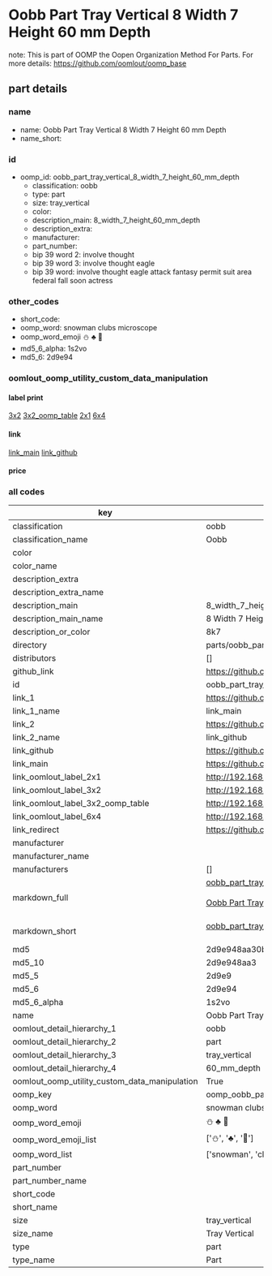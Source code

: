 # Oobb Part Tray Vertical 8 Width 7 Height 60 mm Depth  

note: This is part of OOMP the Oopen Organization Method For Parts. For more details: https://github.com/oomlout/oomp_base

##  part details
  







### name
* name: Oobb Part Tray Vertical 8 Width 7 Height 60 mm Depth
* name_short: 
### id
* oomp_id: oobb_part_tray_vertical_8_width_7_height_60_mm_depth
  * classification: oobb
  * type: part
  * size: tray_vertical
  * color: 
  * description_main: 8_width_7_height_60_mm_depth
  * description_extra: 
  * manufacturer: 
  * part_number: 
  * bip 39 word 2: involve thought
  * bip 39 word 3: involve thought eagle
  * bip 39 word: involve thought eagle attack fantasy permit suit area federal fall soon actress

### other_codes
* short_code: 
* oomp_word: snowman clubs microscope
* oomp_word_emoji :snowman: :clubs: :microscope:
* md5_6_alpha: 1s2vo
* md5_6: 2d9e94






### oomlout_oomp_utility_custom_data_manipulation
#### label print
[3x2](http://192.168.1.245:1112/?label=oomp%201s2vo)
[3x2_oomp_table](http://192.168.1.108:1112/?label=oomp%201s2vo)
[2x1](http://192.168.1.242:1112/?label=oomp%201s2vo)
[6x4](http://192.168.1.55:1112/?label=oomp%201s2vo)    

#### link

[link_main](https://github.com/oomlout/oomlout_oomp_version_1_messy/tree/main/parts/oobb_part_tray_vertical_8_width_7_height_60_mm_depth) [link_github](https://github.com/oomlout/oomlout_oomp_version_1_messy/tree/main/parts/oobb_part_tray_vertical_8_width_7_height_60_mm_depth)                             

#### price







### all codes 
| key | value |  
| --- | --- |  
| classification | oobb |  
| classification_name | Oobb |  
| color |  |  
| color_name |  |  
| description_extra |  |  
| description_extra_name |  |  
| description_main | 8_width_7_height_60_mm_depth |  
| description_main_name | 8 Width 7 Height 60 mm Depth |  
| description_or_color | 8k7 |  
| directory | parts/oobb_part_tray_vertical_8_width_7_height_60_mm_depth |  
| distributors | [] |  
| github_link | https://github.com/oomlout/oomlout_oomp_part_src/tree/main/parts/oobb_part_tray_vertical_8_width_7_height_60_mm_depth |  
| id | oobb_part_tray_vertical_8_width_7_height_60_mm_depth |  
| link_1 | https://github.com/oomlout/oomlout_oomp_version_1_messy/tree/main/parts/oobb_part_tray_vertical_8_width_7_height_60_mm_depth |  
| link_1_name | link_main |  
| link_2 | https://github.com/oomlout/oomlout_oomp_version_1_messy/tree/main/parts/oobb_part_tray_vertical_8_width_7_height_60_mm_depth |  
| link_2_name | link_github |  
| link_github | https://github.com/oomlout/oomlout_oomp_version_1_messy/tree/main/parts/oobb_part_tray_vertical_8_width_7_height_60_mm_depth |  
| link_main | https://github.com/oomlout/oomlout_oomp_version_1_messy/tree/main/parts/oobb_part_tray_vertical_8_width_7_height_60_mm_depth |  
| link_oomlout_label_2x1 | http://192.168.1.242:1112/?label=oomp%201s2vo |  
| link_oomlout_label_3x2 | http://192.168.1.245:1112/?label=oomp%201s2vo |  
| link_oomlout_label_3x2_oomp_table | http://192.168.1.108:1112/?label=oomp%201s2vo |  
| link_oomlout_label_6x4 | http://192.168.1.55:1112/?label=oomp%201s2vo |  
| link_redirect | https://github.com/oomlout/oomlout_oomp_version_1_messy/tree/main/parts/oobb_part_tray_vertical_8_width_7_height_60_mm_depth |  
| manufacturer |  |  
| manufacturer_name |  |  
| manufacturers | [] |  
| markdown_full | [oobb_part_tray_vertical_8_width_7_height_60_mm_depth](none)<br>[](none)<br>[Oobb Part Tray Vertical 8 Width 7 Height 60 Mm Depth](none)<br><br> |  
| markdown_short | [oobb_part_tray_vertical_8_width_7_height_60_mm_depth](none)<br><br> |  
| md5 | 2d9e948aa30b5b228ca980e68a383bb1 |  
| md5_10 | 2d9e948aa3 |  
| md5_5 | 2d9e9 |  
| md5_6 | 2d9e94 |  
| md5_6_alpha | 1s2vo |  
| name | Oobb Part Tray Vertical 8 Width 7 Height 60 mm Depth |  
| oomlout_detail_hierarchy_1 | oobb |  
| oomlout_detail_hierarchy_2 | part |  
| oomlout_detail_hierarchy_3 | tray_vertical |  
| oomlout_detail_hierarchy_4 | 60_mm_depth |  
| oomlout_oomp_utility_custom_data_manipulation | True |  
| oomp_key | oomp_oobb_part_tray_vertical_8_width_7_height_60_mm_depth |  
| oomp_word | snowman clubs microscope |  
| oomp_word_emoji | :snowman: :clubs: :microscope: |  
| oomp_word_emoji_list | [':snowman:', ':clubs:', ':microscope:'] |  
| oomp_word_list | ['snowman', 'clubs', 'microscope'] |  
| part_number |  |  
| part_number_name |  |  
| short_code |  |  
| short_name |  |  
| size | tray_vertical |  
| size_name | Tray Vertical |  
| type | part |  
| type_name | Part |  
